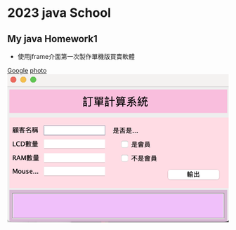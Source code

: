 # 2023 java School
## My java Homework1 


* 使用jframe介面第一次製作單機版買賣軟體

[Google](https://www.google.com/)
[photo](image/javahomework1.png)
![photo](image/javahomework1.png)
  
